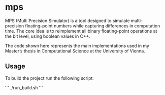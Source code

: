 # mps

MPS (Multi Precision Simulator) is a tool designed to simulate multi-precision floating-point numbers while capturing differences in computation time. The core idea is to reimplement all binary floating-point operations at the bit level, using boolean values in C++.

The code shown here represents the main implementations used in my Master’s thesis in Computational Science at the University of Vienna.

## Usage 

To build the project run the following script: 

'''
./run_build.sh
'''

